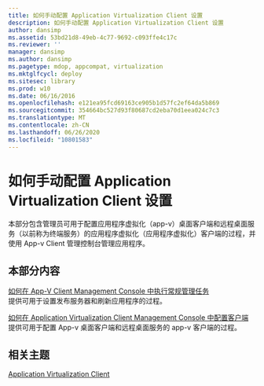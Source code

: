 ```yaml
---
title: 如何手动配置 Application Virtualization Client 设置
description: 如何手动配置 Application Virtualization Client 设置
author: dansimp
ms.assetid: 53bd21d8-49eb-4c77-9692-c093ffe4c17c
ms.reviewer: ''
manager: dansimp
ms.author: dansimp
ms.pagetype: mdop, appcompat, virtualization
ms.mktglfcycl: deploy
ms.sitesec: library
ms.prod: w10
ms.date: 06/16/2016
ms.openlocfilehash: e121ea95fcd69163ce905b1d57fc2ef64da5b869
ms.sourcegitcommit: 354664bc527d93f80687cd2eba70d1eea024c7c3
ms.translationtype: MT
ms.contentlocale: zh-CN
ms.lasthandoff: 06/26/2020
ms.locfileid: "10801583"
---
```

# 如何手动配置 Application Virtualization Client 设置


本部分包含管理员可用于配置应用程序虚拟化（app-v）桌面客户端和远程桌面服务（以前称为终端服务）的应用程序虚拟化（应用程序虚拟化）客户端的过程，并使用 App-v Client 管理控制台管理应用程序。

## 本部分内容


<a href="" id="how-to-perform-general-administrative-tasks-in-the-app-v-client-management-console"></a>[如何在 App-V Client Management Console 中执行常规管理任务](how-to-perform-general-administrative-tasks-in-the-app-v-client-management-console.md)  
提供可用于设置发布服务器和刷新应用程序的过程。

<a href="" id="how-to-configure-the-client-in-the-application-virtualization-client-management-console"></a>[如何在 Application Virtualization Client Management Console 中配置客户端](how-to-configure-the-client-in-the-application-virtualization-client-management-console.md)  
提供可用于配置 App-v 桌面客户端和远程桌面服务的 app-v 客户端的过程。

## 相关主题


[Application Virtualization Client](application-virtualization-client.md)

 

 






